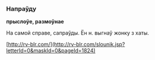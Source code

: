 ### Напраўду
**прыслоўе, размоўнае**

На самой справе, сапраўды. Ён н. выгнаў жонку з хаты.

<a rel="author">[http://rv-blr.com/](http://rv-blr.com/slounik.jsp?letterId=0&maskId=0&pageId=1824)</a>
